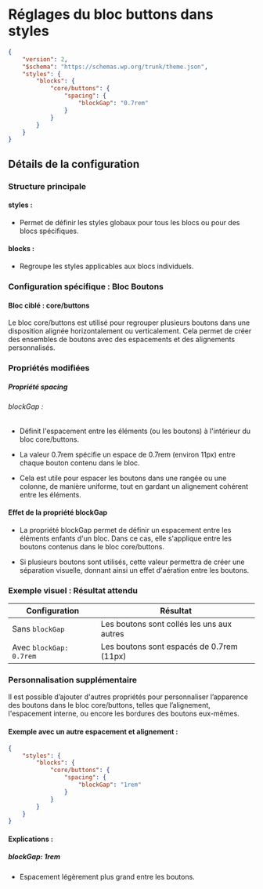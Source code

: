 # Réglages du bloc buttons dans styles

```json
{
    "version": 2,
    "$schema": "https://schemas.wp.org/trunk/theme.json",
    "styles": {
        "blocks": {
            "core/buttons": {
                "spacing": {
                    "blockGap": "0.7rem"
                }
            }
        }
    }
}
```

## Détails de la configuration

### Structure principale

#### styles :

- Permet de définir les styles globaux pour tous les blocs ou pour des blocs spécifiques.

#### blocks :

- Regroupe les styles applicables aux blocs individuels.

### Configuration spécifique : Bloc Boutons

#### Bloc ciblé : core/buttons

Le bloc core/buttons est utilisé pour regrouper plusieurs boutons dans une disposition alignée horizontalement ou verticalement. Cela permet de créer des ensembles de boutons avec des espacements et des alignements personnalisés.

### Propriétés modifiées

##### Propriété spacing

###### blockGap :

- Définit l'espacement entre les éléments (ou les boutons) à l'intérieur du bloc core/buttons.

- La valeur 0.7rem spécifie un espace de 0.7rem (environ 11px) entre chaque bouton contenu dans le bloc.

- Cela est utile pour espacer les boutons dans une rangée ou une colonne, de manière uniforme, tout en gardant un alignement cohérent entre les éléments.

#### Effet de la propriété blockGap

- La propriété blockGap permet de définir un espacement entre les éléments enfants d'un bloc. Dans ce cas, elle s'applique entre les boutons contenus dans le bloc core/buttons.

- Si plusieurs boutons sont utilisés, cette valeur permettra de créer une séparation visuelle, donnant ainsi un effet d'aération entre les boutons.

### Exemple visuel : Résultat attendu

| **Configuration**       | **Résultat**                                 |
|-------------------------|----------------------------------------------|
| Sans `blockGap`         | Les boutons sont collés les uns aux autres   | 
| Avec `blockGap: 0.7rem` | Les boutons sont espacés de 0.7rem (11px)    |

### Personnalisation supplémentaire

Il est possible d’ajouter d'autres propriétés pour personnaliser l’apparence des boutons dans le bloc core/buttons, telles que l’alignement, l'espacement interne, ou encore les bordures des boutons eux-mêmes.

#### Exemple avec un autre espacement et alignement :

```json
{
    "styles": {
        "blocks": {
            "core/buttons": {
                "spacing": {
                    "blockGap": "1rem"
                }
            }
        }
    }
}
```

#### Explications :

##### blockGap: 1rem 
- Espacement légèrement plus grand entre les boutons.
